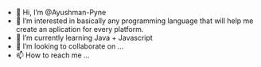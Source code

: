 - 👋 Hi, I’m @Ayushman-Pyne
- 👀 I’m interested in basically any programming language that will help me create an aplication for every platform.
- 🌱 I’m currently learning Java + Javascript
- 💞️ I’m looking to collaborate on ...
- 📫 How to reach me ...

<!---
Ayushman-Pyne/Ayushman-Pyne is a ✨ special ✨ repository because its `README.md` (this file) appears on your GitHub profile.
You can click the Preview link to take a look at your changes.
--->
